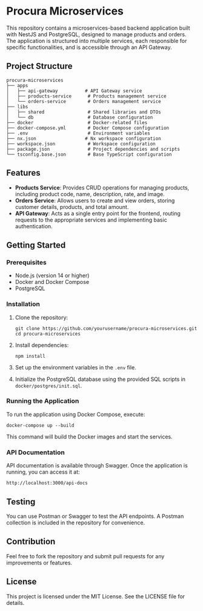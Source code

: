 # Procura Microservices

This repository contains a microservices-based backend application built with NestJS and PostgreSQL, designed to manage products and orders. The application is structured into multiple services, each responsible for specific functionalities, and is accessible through an API Gateway.

## Project Structure

```
procura-microservices
├── apps
│   ├── api-gateway          # API Gateway service
│   ├── products-service      # Products management service
│   └── orders-service        # Orders management service
├── libs
│   ├── shared                # Shared libraries and DTOs
│   └── db                    # Database configuration
├── docker                    # Docker-related files
├── docker-compose.yml        # Docker Compose configuration
├── .env                      # Environment variables
├── nx.json                  # Nx workspace configuration
├── workspace.json            # Workspace configuration
├── package.json              # Project dependencies and scripts
└── tsconfig.base.json        # Base TypeScript configuration
```

## Features

- **Products Service**: Provides CRUD operations for managing products, including product code, name, description, rate, and image.
- **Orders Service**: Allows users to create and view orders, storing customer details, products, and total amount.
- **API Gateway**: Acts as a single entry point for the frontend, routing requests to the appropriate services and implementing basic authentication.

## Getting Started

### Prerequisites

- Node.js (version 14 or higher)
- Docker and Docker Compose
- PostgreSQL

### Installation

1. Clone the repository:

   ```
   git clone https://github.com/yourusername/procura-microservices.git
   cd procura-microservices
   ```

2. Install dependencies:

   ```
   npm install
   ```

3. Set up the environment variables in the `.env` file.

4. Initialize the PostgreSQL database using the provided SQL scripts in `docker/postgres/init.sql`.

### Running the Application

To run the application using Docker Compose, execute:

```
docker-compose up --build
```

This command will build the Docker images and start the services.

### API Documentation

API documentation is available through Swagger. Once the application is running, you can access it at:

```
http://localhost:3000/api-docs
```

## Testing

You can use Postman or Swagger to test the API endpoints. A Postman collection is included in the repository for convenience.

## Contribution

Feel free to fork the repository and submit pull requests for any improvements or features.

## License

This project is licensed under the MIT License. See the LICENSE file for details.